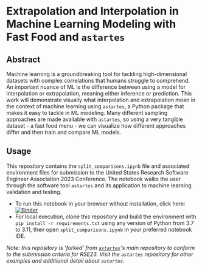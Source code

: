 # Extrapolation and Interpolation in Machine Learning Modeling with Fast Food and `astartes`

## Abstract
Machine learning is a groundbreaking tool for tackling high-dimensional datasets with complex correlations that humans struggle to comprehend.
An important nuance of ML is the difference between using a model for interpolation or extrapolation, meaning either inference or prediction.
This work will demonstrate visually what interpolation and extrapolation mean in the context of machine learning using `astartes`, a Python package that makes it easy to tackle in ML modeling.
Many different sampling approaches are made available with `astartes`, so using a very tangible dataset - a fast food menu - we can visualize how different approaches differ and then train and compare ML models.

## Usage
This repository contains the `split_comparisons.ipynb` file and associated environment files for submission to the United States Research Software Engineer Association 2023 Conference.
The notebook walks the user through the software tool `astartes` and its application to machine learning validation and testing.
 - To run this notebook in your browser without installation, click here: [![Binder](https://mybinder.org/badge_logo.svg)](https://mybinder.org/v2/gh/JacksonBurns/use-rse-23-astartes/main?labpath=split_comparisons.ipynb)
 - For local execution, clone this repository and build the environment with `pip install -r requirements.txt` using any version of Python from 3.7 to 3.11, then open `split_comparisons.ipynb` in your preferred notebook IDE.

_Note: this repository is 'forked' from [`astartes`](https://github.com/JacksonBurns/astartes)'s main repository to conform to the submission criteria for RSE23. Visit the `astartes` repository for other examples and additional detail about `astartes`._